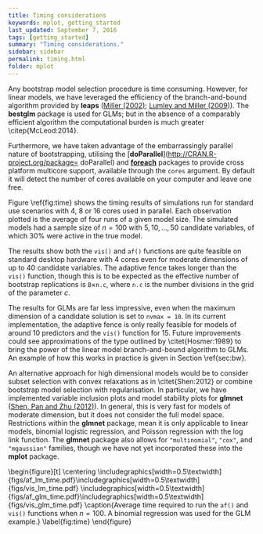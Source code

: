```yaml
---
title: Timing considerations
keywords: mplot, getting_started
last_updated: September 7, 2016
tags: [getting_started]
summary: "Timing considerations."
sidebar: sidebar
permalink: timing.html
folder: mplot
---
```



Any bootstrap model selection procedure is time consuming.  However, for linear models, we have leveraged the efficiency of the branch-and-bound algorithm provided by **leaps** ([Miller (2002)](https://www.crcpress.com/Subset-Selection-in-Regression/Miller/p/book/9781584881711 "Miller A (2002). Subset Selection in Regression. CRC Monographs on Statistics & Applied Probability. Chapman & Hall, Boca Raton."); [Lumley and Miller (2009)](http://CRAN.R-project.org/package=leaps "Lumley T, Miller A (2009). leaps: Regression Subset Selection. R package version 2.9.")).  The **bestglm** package is used for GLMs; but in the absence of a comparably efficient algorithm the computational burden is much greater \citep{McLeod:2014}.

Furthermore, we have taken advantage of the embarrassingly parallel nature of bootstrapping, utilising the [**doParallel**](http://CRAN.R-project.org/package= doParallel) and [**foreach**](http://CRAN.R-project.org/package=foreach) packages to provide cross platform multicore support, available through the `cores` argument.  By default it will detect the number of cores available on your computer and leave one free.

Figure \ref{fig:time} shows the timing results of simulations run for standard use scenarios with 4, 8 or 16 cores used in parallel.  Each observation plotted is the average of four runs of a given model size. The simulated models had a sample size of $n=100$ with $5,10,\ldots,50$ candidate variables, of which 30% were active in the true model.

The results show both the `vis()` and `af()` functions are quite feasible on standard desktop hardware with 4 cores even for moderate dimensions of up to 40 candidate variables.  The adaptive fence takes longer than the `vis()` function, though this is to be expected as the effective number of bootstrap replications is `B`$\times$`n.c`, where `n.c` is the number divisions in the grid of the parameter $c$.

The results for GLMs are far less impressive, even when the maximum dimension of a candidate solution is set to `nvmax = 10`.  In its current implementation, the adaptive fence is only really feasible for models of around 10 predictors and the `vis()` function for 15.  Future improvements could see approximations of the type outlined by \citet{Hosmer:1989} to bring the power of the linear model branch-and-bound algorithm to GLMs.  An example of how this works in practice is given in Section \ref{sec:bw}.

An alternative approach for high dimensional models would be to consider subset selection with convex relaxations as in \citet{Shen:2012} or combine bootstrap model selection with regularisation.  In particular, we have implemented variable inclusion plots and model stability plots for **glmnet** ([Shen, Pan and Zhu (2012)](http://doi.org/10.1080/01621459.2011.645783 "Shen X, Pan W, Zhu Y (2012). “Likelihood-Based Selection and Sharp Parameter Estimation.” Journal of the American Statistical Association, 107(497), 223–232.")).  In general, this is very fast for models of moderate dimension, but it does not consider the full model space.  Restrictions within the **glmnet** package, mean it is only applicable to linear models, binomial logistic regression, and Poisson regression with the log link function.  The **glmnet** package also allows for `"multinomial"`, `"cox"`, and `"mgaussian"` families, though we have not yet incorporated these into the **mplot** package.

\begin{figure}[t]
\centering
\includegraphics[width=0.5\textwidth]{figs/af_lm_time.pdf}\includegraphics[width=0.5\textwidth]{figs/vis_lm_time.pdf}
\includegraphics[width=0.5\textwidth]{figs/af_glm_time.pdf}\includegraphics[width=0.5\textwidth]{figs/vis_glm_time.pdf}
\caption{Average time required to run the `af()` and `vis()` functions when $n=100$.  A binomial regression was used for the GLM example.}
\label{fig:time}
\end{figure}
